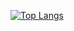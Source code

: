 [![Top Langs](https://github-readme-stats.vercel.app/api/top-langs/?username=edx0n&layout=gruvbox&theme=synthwave#gh-dark-mode-only)](https://github.com/edx0n/github-readme-stats)
